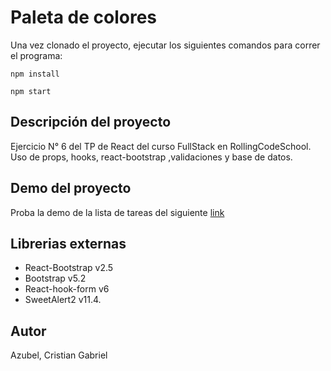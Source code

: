 # Paleta de colores

Una vez clonado el proyecto, ejecutar los siguientes comandos para correr el programa:

`npm install`

`npm start` 

## Descripción del proyecto

Ejercicio N° 6 del TP de React del curso FullStack en RollingCodeSchool.  
Uso de props, hooks, react-bootstrap ,validaciones y base de datos.

## Demo del proyecto

Proba la demo de la lista de tareas del siguiente [link]()

## Librerias externas

- React-Bootstrap v2.5
- Bootstrap v5.2
- React-hook-form v6
- SweetAlert2 v11.4.

## Autor

Azubel, Cristian Gabriel

<!-- ## Comandos para ejecutar JSON-Server

`json-server --watch db.json --port 3004` -->